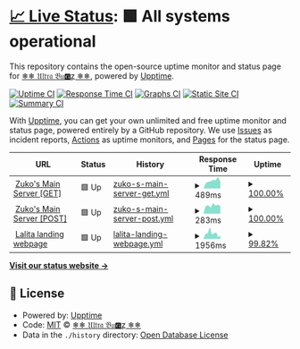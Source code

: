 # [📈 Live Status](https://ultra-bugs.github.io/status): <!--live status--> **🟩 All systems operational**

This repository contains the open-source uptime monitor and status page for [❄❄ 𝔘𝔩𝔱𝔯𝔞 𝔅𝔲🅶ȥ ❄❄](http://zuko.pro/), powered by [Upptime](https://github.com/upptime/upptime).

[![Uptime CI](https://github.com/ultra-bugs/status/workflows/Uptime%20CI/badge.svg)](https://github.com/ultra-bugs/status/actions?query=workflow%3A%22Uptime+CI%22)
[![Response Time CI](https://github.com/ultra-bugs/status/workflows/Response%20Time%20CI/badge.svg)](https://github.com/ultra-bugs/status/actions?query=workflow%3A%22Response+Time+CI%22)
[![Graphs CI](https://github.com/ultra-bugs/status/workflows/Graphs%20CI/badge.svg)](https://github.com/ultra-bugs/status/actions?query=workflow%3A%22Graphs+CI%22)
[![Static Site CI](https://github.com/ultra-bugs/status/workflows/Static%20Site%20CI/badge.svg)](https://github.com/ultra-bugs/status/actions?query=workflow%3A%22Static+Site+CI%22)
[![Summary CI](https://github.com/ultra-bugs/status/workflows/Summary%20CI/badge.svg)](https://github.com/ultra-bugs/status/actions?query=workflow%3A%22Summary+CI%22)

With [Upptime](https://upptime.js.org), you can get your own unlimited and free uptime monitor and status page, powered entirely by a GitHub repository. We use [Issues](https://github.com/ultra-bugs/status/issues) as incident reports, [Actions](https://github.com/ultra-bugs/status/actions) as uptime monitors, and [Pages](https://ultra-bugs.github.io/status) for the status page.

<!--start: status pages-->
<!-- This summary is generated by Upptime (https://github.com/upptime/upptime) -->
<!-- Do not edit this manually, your changes will be overwritten -->
<!-- prettier-ignore -->
| URL | Status | History | Response Time | Uptime |
| --- | ------ | ------- | ------------- | ------ |
| <img alt="" src="https://icons.duckduckgo.com/ip3/zuko.pro.ico" height="13"> [Zuko's Main Server [GET]](https://zuko.pro) | 🟩 Up | [zuko-s-main-server-get.yml](https://github.com/ultra-bugs/status/commits/HEAD/history/zuko-s-main-server-get.yml) | <details><summary><img alt="Response time graph" src="./graphs/zuko-s-main-server-get/response-time-week.png" height="20"> 489ms</summary><br><a href="https://ultra-bugs.github.io/status/history/zuko-s-main-server-get"><img alt="Response time 825" src="https://img.shields.io/endpoint?url=https%3A%2F%2Fraw.githubusercontent.com%2Fultra-bugs%2Fstatus%2FHEAD%2Fapi%2Fzuko-s-main-server-get%2Fresponse-time.json"></a><br><a href="https://ultra-bugs.github.io/status/history/zuko-s-main-server-get"><img alt="24-hour response time 446" src="https://img.shields.io/endpoint?url=https%3A%2F%2Fraw.githubusercontent.com%2Fultra-bugs%2Fstatus%2FHEAD%2Fapi%2Fzuko-s-main-server-get%2Fresponse-time-day.json"></a><br><a href="https://ultra-bugs.github.io/status/history/zuko-s-main-server-get"><img alt="7-day response time 489" src="https://img.shields.io/endpoint?url=https%3A%2F%2Fraw.githubusercontent.com%2Fultra-bugs%2Fstatus%2FHEAD%2Fapi%2Fzuko-s-main-server-get%2Fresponse-time-week.json"></a><br><a href="https://ultra-bugs.github.io/status/history/zuko-s-main-server-get"><img alt="30-day response time 518" src="https://img.shields.io/endpoint?url=https%3A%2F%2Fraw.githubusercontent.com%2Fultra-bugs%2Fstatus%2FHEAD%2Fapi%2Fzuko-s-main-server-get%2Fresponse-time-month.json"></a><br><a href="https://ultra-bugs.github.io/status/history/zuko-s-main-server-get"><img alt="1-year response time 825" src="https://img.shields.io/endpoint?url=https%3A%2F%2Fraw.githubusercontent.com%2Fultra-bugs%2Fstatus%2FHEAD%2Fapi%2Fzuko-s-main-server-get%2Fresponse-time-year.json"></a></details> | <details><summary><a href="https://ultra-bugs.github.io/status/history/zuko-s-main-server-get">100.00%</a></summary><a href="https://ultra-bugs.github.io/status/history/zuko-s-main-server-get"><img alt="All-time uptime 98.55%" src="https://img.shields.io/endpoint?url=https%3A%2F%2Fraw.githubusercontent.com%2Fultra-bugs%2Fstatus%2FHEAD%2Fapi%2Fzuko-s-main-server-get%2Fuptime.json"></a><br><a href="https://ultra-bugs.github.io/status/history/zuko-s-main-server-get"><img alt="24-hour uptime 100.00%" src="https://img.shields.io/endpoint?url=https%3A%2F%2Fraw.githubusercontent.com%2Fultra-bugs%2Fstatus%2FHEAD%2Fapi%2Fzuko-s-main-server-get%2Fuptime-day.json"></a><br><a href="https://ultra-bugs.github.io/status/history/zuko-s-main-server-get"><img alt="7-day uptime 100.00%" src="https://img.shields.io/endpoint?url=https%3A%2F%2Fraw.githubusercontent.com%2Fultra-bugs%2Fstatus%2FHEAD%2Fapi%2Fzuko-s-main-server-get%2Fuptime-week.json"></a><br><a href="https://ultra-bugs.github.io/status/history/zuko-s-main-server-get"><img alt="30-day uptime 97.54%" src="https://img.shields.io/endpoint?url=https%3A%2F%2Fraw.githubusercontent.com%2Fultra-bugs%2Fstatus%2FHEAD%2Fapi%2Fzuko-s-main-server-get%2Fuptime-month.json"></a><br><a href="https://ultra-bugs.github.io/status/history/zuko-s-main-server-get"><img alt="1-year uptime 98.55%" src="https://img.shields.io/endpoint?url=https%3A%2F%2Fraw.githubusercontent.com%2Fultra-bugs%2Fstatus%2FHEAD%2Fapi%2Fzuko-s-main-server-get%2Fuptime-year.json"></a></details>
| <img alt="" src="https://icons.duckduckgo.com/ip3/zuko.pro.ico" height="13"> [Zuko's Main Server [POST]](https://zuko.pro) | 🟩 Up | [zuko-s-main-server-post.yml](https://github.com/ultra-bugs/status/commits/HEAD/history/zuko-s-main-server-post.yml) | <details><summary><img alt="Response time graph" src="./graphs/zuko-s-main-server-post/response-time-week.png" height="20"> 283ms</summary><br><a href="https://ultra-bugs.github.io/status/history/zuko-s-main-server-post"><img alt="Response time 626" src="https://img.shields.io/endpoint?url=https%3A%2F%2Fraw.githubusercontent.com%2Fultra-bugs%2Fstatus%2FHEAD%2Fapi%2Fzuko-s-main-server-post%2Fresponse-time.json"></a><br><a href="https://ultra-bugs.github.io/status/history/zuko-s-main-server-post"><img alt="24-hour response time 244" src="https://img.shields.io/endpoint?url=https%3A%2F%2Fraw.githubusercontent.com%2Fultra-bugs%2Fstatus%2FHEAD%2Fapi%2Fzuko-s-main-server-post%2Fresponse-time-day.json"></a><br><a href="https://ultra-bugs.github.io/status/history/zuko-s-main-server-post"><img alt="7-day response time 283" src="https://img.shields.io/endpoint?url=https%3A%2F%2Fraw.githubusercontent.com%2Fultra-bugs%2Fstatus%2FHEAD%2Fapi%2Fzuko-s-main-server-post%2Fresponse-time-week.json"></a><br><a href="https://ultra-bugs.github.io/status/history/zuko-s-main-server-post"><img alt="30-day response time 276" src="https://img.shields.io/endpoint?url=https%3A%2F%2Fraw.githubusercontent.com%2Fultra-bugs%2Fstatus%2FHEAD%2Fapi%2Fzuko-s-main-server-post%2Fresponse-time-month.json"></a><br><a href="https://ultra-bugs.github.io/status/history/zuko-s-main-server-post"><img alt="1-year response time 626" src="https://img.shields.io/endpoint?url=https%3A%2F%2Fraw.githubusercontent.com%2Fultra-bugs%2Fstatus%2FHEAD%2Fapi%2Fzuko-s-main-server-post%2Fresponse-time-year.json"></a></details> | <details><summary><a href="https://ultra-bugs.github.io/status/history/zuko-s-main-server-post">100.00%</a></summary><a href="https://ultra-bugs.github.io/status/history/zuko-s-main-server-post"><img alt="All-time uptime 98.57%" src="https://img.shields.io/endpoint?url=https%3A%2F%2Fraw.githubusercontent.com%2Fultra-bugs%2Fstatus%2FHEAD%2Fapi%2Fzuko-s-main-server-post%2Fuptime.json"></a><br><a href="https://ultra-bugs.github.io/status/history/zuko-s-main-server-post"><img alt="24-hour uptime 100.00%" src="https://img.shields.io/endpoint?url=https%3A%2F%2Fraw.githubusercontent.com%2Fultra-bugs%2Fstatus%2FHEAD%2Fapi%2Fzuko-s-main-server-post%2Fuptime-day.json"></a><br><a href="https://ultra-bugs.github.io/status/history/zuko-s-main-server-post"><img alt="7-day uptime 100.00%" src="https://img.shields.io/endpoint?url=https%3A%2F%2Fraw.githubusercontent.com%2Fultra-bugs%2Fstatus%2FHEAD%2Fapi%2Fzuko-s-main-server-post%2Fuptime-week.json"></a><br><a href="https://ultra-bugs.github.io/status/history/zuko-s-main-server-post"><img alt="30-day uptime 97.58%" src="https://img.shields.io/endpoint?url=https%3A%2F%2Fraw.githubusercontent.com%2Fultra-bugs%2Fstatus%2FHEAD%2Fapi%2Fzuko-s-main-server-post%2Fuptime-month.json"></a><br><a href="https://ultra-bugs.github.io/status/history/zuko-s-main-server-post"><img alt="1-year uptime 98.57%" src="https://img.shields.io/endpoint?url=https%3A%2F%2Fraw.githubusercontent.com%2Fultra-bugs%2Fstatus%2FHEAD%2Fapi%2Fzuko-s-main-server-post%2Fuptime-year.json"></a></details>
| <img alt="" src="https://icons.duckduckgo.com/ip3/lalitadesignqni.com.ico" height="13"> [Lalita landing webpage](https://lalitadesignqni.com) | 🟩 Up | [lalita-landing-webpage.yml](https://github.com/ultra-bugs/status/commits/HEAD/history/lalita-landing-webpage.yml) | <details><summary><img alt="Response time graph" src="./graphs/lalita-landing-webpage/response-time-week.png" height="20"> 1956ms</summary><br><a href="https://ultra-bugs.github.io/status/history/lalita-landing-webpage"><img alt="Response time 1681" src="https://img.shields.io/endpoint?url=https%3A%2F%2Fraw.githubusercontent.com%2Fultra-bugs%2Fstatus%2FHEAD%2Fapi%2Flalita-landing-webpage%2Fresponse-time.json"></a><br><a href="https://ultra-bugs.github.io/status/history/lalita-landing-webpage"><img alt="24-hour response time 982" src="https://img.shields.io/endpoint?url=https%3A%2F%2Fraw.githubusercontent.com%2Fultra-bugs%2Fstatus%2FHEAD%2Fapi%2Flalita-landing-webpage%2Fresponse-time-day.json"></a><br><a href="https://ultra-bugs.github.io/status/history/lalita-landing-webpage"><img alt="7-day response time 1956" src="https://img.shields.io/endpoint?url=https%3A%2F%2Fraw.githubusercontent.com%2Fultra-bugs%2Fstatus%2FHEAD%2Fapi%2Flalita-landing-webpage%2Fresponse-time-week.json"></a><br><a href="https://ultra-bugs.github.io/status/history/lalita-landing-webpage"><img alt="30-day response time 1808" src="https://img.shields.io/endpoint?url=https%3A%2F%2Fraw.githubusercontent.com%2Fultra-bugs%2Fstatus%2FHEAD%2Fapi%2Flalita-landing-webpage%2Fresponse-time-month.json"></a><br><a href="https://ultra-bugs.github.io/status/history/lalita-landing-webpage"><img alt="1-year response time 1681" src="https://img.shields.io/endpoint?url=https%3A%2F%2Fraw.githubusercontent.com%2Fultra-bugs%2Fstatus%2FHEAD%2Fapi%2Flalita-landing-webpage%2Fresponse-time-year.json"></a></details> | <details><summary><a href="https://ultra-bugs.github.io/status/history/lalita-landing-webpage">99.82%</a></summary><a href="https://ultra-bugs.github.io/status/history/lalita-landing-webpage"><img alt="All-time uptime 97.93%" src="https://img.shields.io/endpoint?url=https%3A%2F%2Fraw.githubusercontent.com%2Fultra-bugs%2Fstatus%2FHEAD%2Fapi%2Flalita-landing-webpage%2Fuptime.json"></a><br><a href="https://ultra-bugs.github.io/status/history/lalita-landing-webpage"><img alt="24-hour uptime 100.00%" src="https://img.shields.io/endpoint?url=https%3A%2F%2Fraw.githubusercontent.com%2Fultra-bugs%2Fstatus%2FHEAD%2Fapi%2Flalita-landing-webpage%2Fuptime-day.json"></a><br><a href="https://ultra-bugs.github.io/status/history/lalita-landing-webpage"><img alt="7-day uptime 99.82%" src="https://img.shields.io/endpoint?url=https%3A%2F%2Fraw.githubusercontent.com%2Fultra-bugs%2Fstatus%2FHEAD%2Fapi%2Flalita-landing-webpage%2Fuptime-week.json"></a><br><a href="https://ultra-bugs.github.io/status/history/lalita-landing-webpage"><img alt="30-day uptime 97.37%" src="https://img.shields.io/endpoint?url=https%3A%2F%2Fraw.githubusercontent.com%2Fultra-bugs%2Fstatus%2FHEAD%2Fapi%2Flalita-landing-webpage%2Fuptime-month.json"></a><br><a href="https://ultra-bugs.github.io/status/history/lalita-landing-webpage"><img alt="1-year uptime 97.93%" src="https://img.shields.io/endpoint?url=https%3A%2F%2Fraw.githubusercontent.com%2Fultra-bugs%2Fstatus%2FHEAD%2Fapi%2Flalita-landing-webpage%2Fuptime-year.json"></a></details>

<!--end: status pages-->

[**Visit our status website →**](https://ultra-bugs.github.io/status)

## 📄 License

- Powered by: [Upptime](https://github.com/upptime/upptime)
- Code: [MIT](./LICENSE) © [❄❄ 𝔘𝔩𝔱𝔯𝔞 𝔅𝔲🅶ȥ ❄❄](http://zuko.pro/)
- Data in the `./history` directory: [Open Database License](https://opendatacommons.org/licenses/odbl/1-0/)
